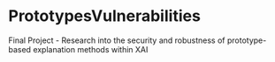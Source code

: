 # PrototypesVulnerabilities
Final Project - Research into the security and robustness of prototype-based explanation methods within XAI
